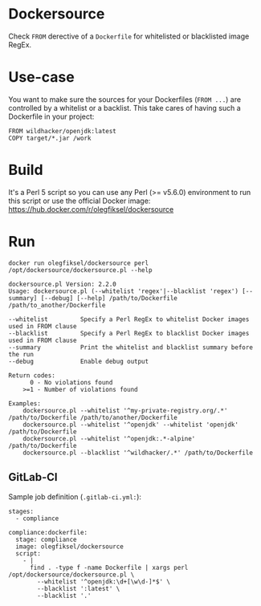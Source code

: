 # Dockersource

Check `FROM` derective of a `Dockerfile` for whitelisted or blacklisted image RegEx.

# Use-case

You want to make sure the sources for your Dockerfiles (`FROM ...`) are controlled by a whitelist or a backlist. This take cares of having such a Dockerfile in your project:
```
FROM wildhacker/openjdk:latest
COPY target/*.jar /work
```

# Build

It's a Perl 5 script so you can use any Perl (>= v5.6.0) environment to run this script or use the official Docker image: https://hub.docker.com/r/olegfiksel/dockersource

# Run

`docker run olegfiksel/dockersource perl /opt/dockersource/dockersource.pl --help`

```
dockersource.pl Version: 2.2.0
Usage: dockersource.pl (--whitelist 'regex'|--blacklist 'regex') [--summary] [--debug] [--help] /path/to/Dockerfile /path/to_another/Dockerfile

--whitelist         Specify a Perl RegEx to whitelist Docker images used in FROM clause
--blacklist         Specify a Perl RegEx to blacklist Docker images used in FROM clause
--summary           Print the whitelist and blacklist summary before the run
--debug             Enable debug output

Return codes:
      0 - No violations found
    >=1 - Number of violations found

Examples:
    dockersource.pl --whitelist '^my-private-registry.org/.*' /path/to/Dockerfile /path/to/another/Dockerfile
    dockersource.pl --whitelist '^openjdk' --whitelist 'openjdk' /path/to/Dockerfile
    dockersource.pl --whitelist '^openjdk:.*-alpine' /path/to/Dockerfile
    dockersource.pl --blacklist '^wildhacker/.*' /path/to/Dockerfile
```

## GitLab-CI

Sample job definition (`.gitlab-ci.yml:`):

```
stages:
  - compliance

compliance:dockerfile:
  stage: compliance
  image: olegfiksel/dockersource
  script:
    - |
      find . -type f -name Dockerfile | xargs perl /opt/dockersource/dockersource.pl \
        --whitelist '^openjdk:\d+[\w\d-]*$' \
        --blacklist ':latest' \
        --blacklist '.'
```
